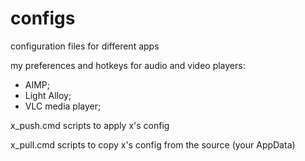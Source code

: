 # configs
configuration files for different apps

my preferences and hotkeys for audio and video players:
 - AIMP;
 - Light Alloy;
 - VLC media player;

x_push.cmd scripts to apply x's config

x_pull.cmd scripts to copy x's config from the source (your AppData)
